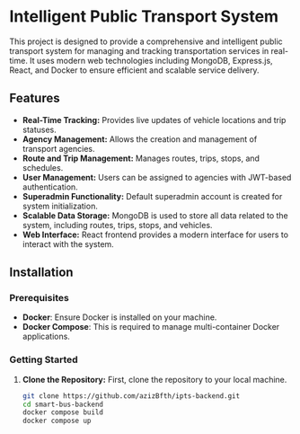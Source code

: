 # Intelligent Public Transport System

This project is designed to provide a comprehensive and intelligent public transport system for managing and tracking transportation services in real-time. It uses modern web technologies including MongoDB, Express.js, React, and Docker to ensure efficient and scalable service delivery.

## Features
- **Real-Time Tracking:** Provides live updates of vehicle locations and trip statuses.
- **Agency Management:** Allows the creation and management of transport agencies.
- **Route and Trip Management:** Manages routes, trips, stops, and schedules.
- **User Management:** Users can be assigned to agencies with JWT-based authentication.
- **Superadmin Functionality:** Default superadmin account is created for system initialization.
- **Scalable Data Storage:** MongoDB is used to store all data related to the system, including routes, trips, stops, and vehicles.
- **Web Interface:** React frontend provides a modern interface for users to interact with the system.

## Installation

### Prerequisites
- **Docker**: Ensure Docker is installed on your machine.
- **Docker Compose**: This is required to manage multi-container Docker applications.

### Getting Started

1. **Clone the Repository:**
   First, clone the repository to your local machine.

   ```bash
   git clone https://github.com/azizBfth/ipts-backend.git
   cd smart-bus-backend
   docker compose build
   docker compose up
